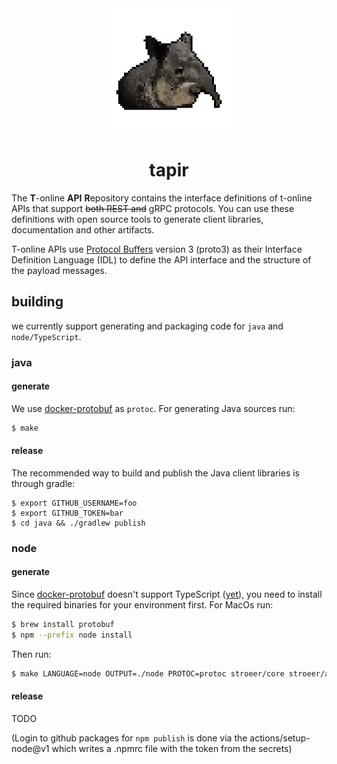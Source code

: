 <div align="center">
  <img src="doku/tapir.png" height="200" alt="tapir"/>
   <h1>tapir</h1>
</div>

The **T**-online **API** **R**epository contains the interface definitions of t-online APIs
that support ~~both REST and~~ gRPC protocols. You can use these definitions with open source
tools to generate client libraries, documentation and other artifacts.

T-online APIs use [Protocol Buffers](https://github.com/google/protobuf) version 3 (proto3) 
as their Interface Definition Language (IDL) to define the API interface and the structure of the 
payload messages.

## building

we currently support generating and packaging code for `java` and `node/TypeScript`.

### java

#### generate
 
We use [docker-protobuf](https://github.com/TheThingsIndustries/docker-protobuf) as `protoc`. For generating
Java sources run:

```bash
$ make
```

#### release

The recommended way to build and publish the Java client libraries is through gradle:

```shell script
$ export GITHUB_USERNAME=foo
$ export GITHUB_TOKEN=bar
$ cd java && ./gradlew publish
``` 

### node

#### generate

Since [docker-protobuf](https://github.com/TheThingsIndustries/docker-protobuf) doesn't support TypeScript 
([yet](https://github.com/TheThingsIndustries/docker-protobuf/issues/9)), you need to install the required 
binaries for your environment first. For MacOs run:

```bash
$ brew install protobuf
$ npm --prefix node install
```

Then run:

```bash
$ make LANGUAGE=node OUTPUT=./node PROTOC=protoc stroeer/core stroeer/article
```

#### release

TODO

(Login to github packages for `npm publish` is done via the actions/setup-node@v1 which writes a .npmrc file with the token from the secrets)


